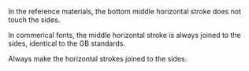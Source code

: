 In the reference materials, the bottom middle horizontal stroke does not touch
the sides.

In commerical fonts, the middle horizontal stroke is always joined to the sides,
identical to the GB standards.

Always make the horizontal strokes joined to the sides.
